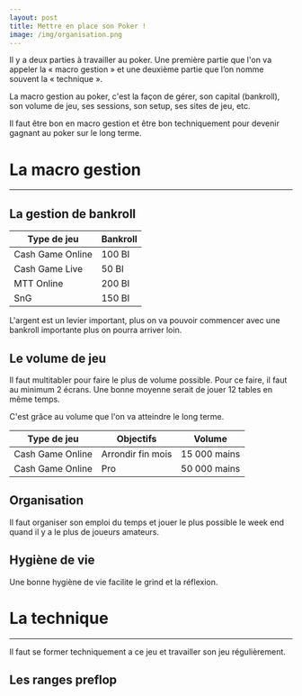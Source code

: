 ```yaml
---
layout: post
title: Mettre en place son Poker !
image: /img/organisation.png
---
```

Il y a deux parties à travailler au poker. Une première partie que l'on va appeler la « macro gestion » et  une deuxième partie que l’on nomme souvent la « technique ».

La macro gestion au poker, c'est la façon de gérer, son capital (bankroll), son volume de jeu, ses sessions, son setup, ses sites de jeu, etc.

Il faut être bon en macro gestion et être bon techniquement pour devenir gagnant au poker sur le long terme.


# La macro gestion
---


## La gestion de bankroll

|Type de jeu|Bankroll|
|-|-|
|Cash Game Online|100 BI|
|Cash Game Live|50 BI|
|MTT Online|200 BI|
|SnG|150 BI|

L'argent est un levier important, plus on va pouvoir commencer avec une bankroll importante plus on pourra arriver loin.


## Le volume de jeu

Il faut multitabler pour faire le plus de volume possible.
Pour ce faire, il faut au minimum 2 écrans.
Une bonne moyenne serait de jouer 12 tables en même temps.

C'est grâce au volume que l'on va atteindre le long terme.

|Type de jeu|Objectifs|Volume|
|-|-|-|
|Cash Game Online|Arrondir fin mois|15 000 mains|
|Cash Game Online|Pro|50 000 mains|


## Organisation

Il faut organiser son emploi du temps et jouer le plus possible le week end quand il y a le plus de joueurs amateurs.


## Hygiène de vie

Une bonne hygiène de vie facilite le grind et la réflexion. 


# La technique
---

Il faut se former techniquement a ce jeu et travailler son jeu régulièrement.


## Les ranges preflop


<!--stackedit_data:
eyJoaXN0b3J5IjpbLTEwMDgxMDU1MzgsLTIwODY2MDYxNzQsLT
E5ODM1Njg2MjQsMzU4ODIzODAwLDI5NzM1MjkwNCw3MTA4MDg1
MzgsLTEzNDg5MzU1NjIsMTgxMTIwOTY1MSwtODY1NTIzNDYzLC
01MjY5Njg4NjcsLTI5MjA1ODgxMF19
-->